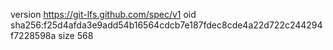 version https://git-lfs.github.com/spec/v1
oid sha256:f25d4afda3e9add54b16564cdcb7e187fdec8cde4a22d722c244294f7228598a
size 568
